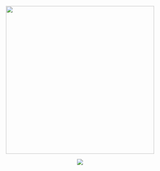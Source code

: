 <p align="center">
  <img src="https://see.object.gay/u/iXczOG.png" width=400/>
</p>

<p align="center">
  <a href="https://skillicons.dev">
    <img src="https://skillicons.dev/icons?i=git,neovim,cs,rust,python,arch" />
  </a>
</p>
